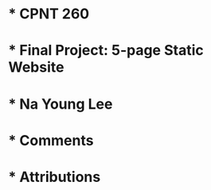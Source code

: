 # * CPNT 260
# * Final Project: 5-page Static Website
# * Na Young Lee
# * Comments 
# * Attributions